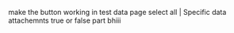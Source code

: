 make the button working in test data page
select all | Specific data
attachemnts true or false part bhiii
